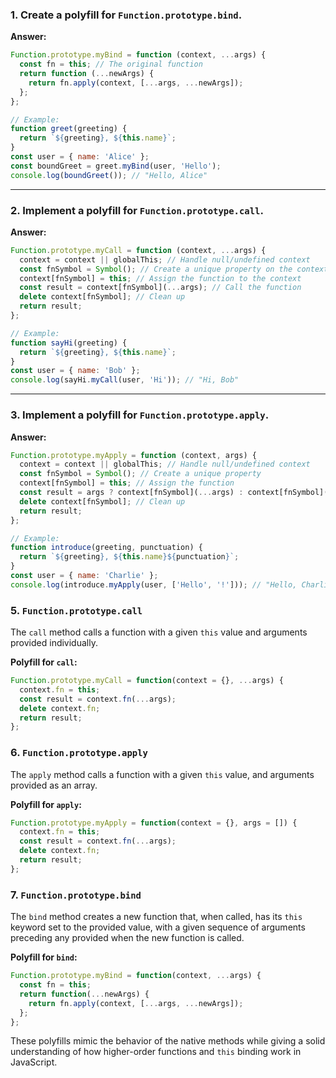 

### **1. Create a polyfill for `Function.prototype.bind`.**

**Answer:**

```javascript
Function.prototype.myBind = function (context, ...args) {
  const fn = this; // The original function
  return function (...newArgs) {
    return fn.apply(context, [...args, ...newArgs]);
  };
};

// Example:
function greet(greeting) {
  return `${greeting}, ${this.name}`;
}
const user = { name: 'Alice' };
const boundGreet = greet.myBind(user, 'Hello');
console.log(boundGreet()); // "Hello, Alice"
```

---

### **2. Implement a polyfill for `Function.prototype.call`.**

**Answer:**

```javascript
Function.prototype.myCall = function (context, ...args) {
  context = context || globalThis; // Handle null/undefined context
  const fnSymbol = Symbol(); // Create a unique property on the context
  context[fnSymbol] = this; // Assign the function to the context
  const result = context[fnSymbol](...args); // Call the function
  delete context[fnSymbol]; // Clean up
  return result;
};

// Example:
function sayHi(greeting) {
  return `${greeting}, ${this.name}`;
}
const user = { name: 'Bob' };
console.log(sayHi.myCall(user, 'Hi')); // "Hi, Bob"
```

---

### **3. Implement a polyfill for `Function.prototype.apply`.**

**Answer:**

```javascript
Function.prototype.myApply = function (context, args) {
  context = context || globalThis; // Handle null/undefined context
  const fnSymbol = Symbol(); // Create a unique property
  context[fnSymbol] = this; // Assign the function
  const result = args ? context[fnSymbol](...args) : context[fnSymbol](); // Call with args
  delete context[fnSymbol]; // Clean up
  return result;
};

// Example:
function introduce(greeting, punctuation) {
  return `${greeting}, ${this.name}${punctuation}`;
}
const user = { name: 'Charlie' };
console.log(introduce.myApply(user, ['Hello', '!'])); // "Hello, Charlie!"
```


### 5. **`Function.prototype.call`**
The `call` method calls a function with a given `this` value and arguments provided individually.

**Polyfill for `call`:**
```javascript
Function.prototype.myCall = function(context = {}, ...args) {
  context.fn = this;
  const result = context.fn(...args);
  delete context.fn;
  return result;
};
```

### 6. **`Function.prototype.apply`**
The `apply` method calls a function with a given `this` value, and arguments provided as an array.

**Polyfill for `apply`:**
```javascript
Function.prototype.myApply = function(context = {}, args = []) {
  context.fn = this;
  const result = context.fn(...args);
  delete context.fn;
  return result;
};
```

### 7. **`Function.prototype.bind`**
The `bind` method creates a new function that, when called, has its `this` keyword set to the provided value, with a given sequence of arguments preceding any provided when the new function is called.

**Polyfill for `bind`:**
```javascript
Function.prototype.myBind = function(context, ...args) {
  const fn = this;
  return function(...newArgs) {
    return fn.apply(context, [...args, ...newArgs]);
  };
};
```

These polyfills mimic the behavior of the native methods while giving a solid understanding of how higher-order functions and `this` binding work in JavaScript.



